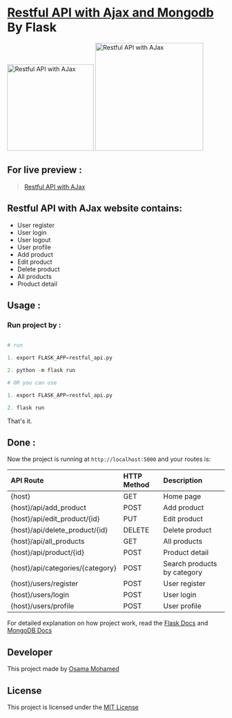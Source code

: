 # [Restful API with Ajax and Mongodb](https://restful-ajax-osama-mohamed.herokuapp.com) By Flask

[<img src="http://flask.pocoo.org/static/logo/flask.png" width="200" title="Restful API with AJax" >](https://restful-ajax-osama-mohamed.herokuapp.com)
[<img src="https://webassets.mongodb.com/_com_assets/cms/mongodb-logo-rgb-j6w271g1xn.jpg" width="250" title="Restful API with AJax" >](https://restful-ajax-osama-mohamed.herokuapp.com)


## For live preview :
> [Restful API with AJax](https://restful-ajax-osama-mohamed.herokuapp.com)


## Restful API with AJax website contains:
* User register 
* User login
* User logout 
* User profile
* Add product
* Edit product
* Delete product
* All products
* Product detail


## Usage :
### Run project by :

``` python

# run 

1. export FLASK_APP=restful_api.py

2. python -m flask run

# OR you can use

1. export FLASK_APP=restful_api.py

2. flask run

```

That's it.

## Done :

Now the project is running at `http://localhost:5000` and your routes is:


| API Route                                                  | HTTP Method 	   | Description                           	      |
|:-----------------------------------------------------------|:----------------|:---------------------------------------------|
| {host}       	                                             | GET       	     | Home page                                    |
| {host}/api/add_product                                     | POST     	     | Add product                                  |
| {host}/api/edit_product/{id}                               | PUT      	     | Edit product                                 |
| {host}/api/delete_product/{id}                             | DELETE    	     | Delete product                               |
| {host}/api/all_products                                    | GET      	     | All products                                 |
| {host}/api/product/{id}                                    | POST      	     | Product detail                               |
| {host}/api/categories/{category}                           | POST     	     | Search products by category                  |
| {host}/users/register                                      | POST      	     | User register                                |
| {host}/users/login                                         | POST     	     | User login                                   |
| {host}/users/profile                                       | POST     	     | User profile                                 |


For detailed explanation on how project work, read the [Flask Docs](http://flask.pocoo.org/docs/0.12/) and [MongoDB Docs](https://docs.mongodb.com/)

## Developer
This project made by [Osama Mohamed](https://www.linkedin.com/in/osama-mohamed-ms/)

## License
This project is licensed under the [MIT License](https://opensource.org/licenses/MIT)
